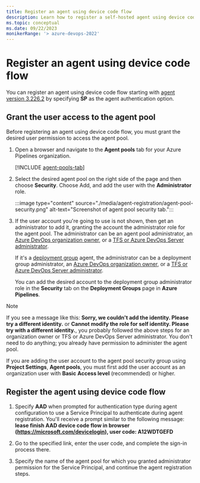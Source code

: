 ```yaml
---
title: Register an agent using device code flow
description: Learn how to register a self-hosted agent using device code flow
ms.topic: conceptual
ms.date: 09/22/2023
monikerRange: '> azure-devops-2022'
---
```


# Register an agent using device code flow

You can register an agent using device code flow starting with [agent version 3.226.2](https://github.com/microsoft/azure-pipelines-agent/releases/tag/v3.226.2) by specifying **SP** as the agent authentication option.

## Grant the user access to the agent pool

Before registering an agent using device code flow, you must grant the desired user permission to access the agent pool.

1. Open a browser and navigate to the **Agent pools** tab for your Azure Pipelines organization.

   [!INCLUDE [agent-pools-tab](./includes/agent-pools-tab/agent-pools-tab.md)]

1. Select the desired agent pool on the right side of the page and then choose **Security**. Choose Add, and add the user with the **Administrator** role.

   :::image type="content" source="./media/agent-registration/agent-pool-security.png" alt-text="Screenshot of agent pool security tab.":::

1. If the user account you're going to use is not shown, then get an administrator to add it, granting the account the administrator role for the agent pool. The administrator can be an agent pool administrator, an [Azure DevOps organization owner](../../organizations/accounts/faq-user-and-permissions-management.yml#find-owner), or a [TFS or Azure DevOps Server administrator](/azure/devops/server/admin/add-administrator).

   If it's a [deployment group](../release/deployment-groups/index.md) agent, the administrator can be a deployment group administrator, an [Azure DevOps organization owner](../../organizations/accounts/faq-user-and-permissions-management.yml#find-owner), or a [TFS or Azure DevOps Server administrator](/azure/devops/server/admin/add-administrator).

   You can add the desired account to the deployment group administrator role in the **Security** tab on the **Deployment Groups** page in **Azure Pipelines**.

> [!NOTE]
> If you see a message like this: **Sorry, we couldn't add the identity. Please try a different identity.** or **Cannot modify the role for self identity. Please try with a different identity.**, you probably followed the above steps for an organization owner or TFS or Azure DevOps Server administrator. You don't need to do anything; you already have permission to administer the agent pool.
>
> If you are adding the user account to the agent pool security group using **Project Settings**, **Agent pools**, you must first add the user account as an organization user with **Basic** **Access level** (recommended) or higher.

## Register the agent using device code flow

1. Specify **AAD** when prompted for authentication type during agent configuration to use a Service Principal to authenticate during agent registration. You'll receive a prompt similar to the following message: **lease finish AAD device code flow in browser (https://microsoft.com/devicelogin), user code: A12WDTGEFD**

1. Go to the specified link, enter the user code, and complete the sign-in process there.

1. Specify the name of the agent pool for which you granted administrator permission for the Service Principal, and continue the agent registration steps.